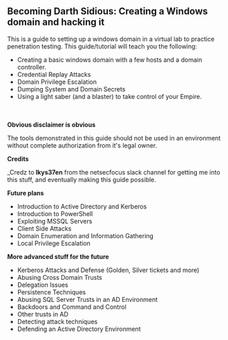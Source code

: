 ## Becoming Darth Sidious: Creating a Windows domain and hacking it

This is a guide to setting up a windows domain in a virtual lab to practice penetration testing. This guide/tutorial will teach you the following:

- Creating a basic windows domain with a few hosts and a domain controller.
- Credential Replay Attacks
- Domain Privilege Escalation
- Dumping System and Domain Secrets
- Using a light saber (and a blaster) to take control of your Empire.


<br><br>
**Obvious disclaimer is obvious**

The tools demonstrated in this guide should not be used in an environment without complete authorization from it's legal owner.

**Credits**

_Credz to **lkys37en** from the netsecfocus slack channel for getting me into this stuff, and eventually making this guide possible.

**Future plans**

- Introduction to Active Directory and Kerberos
- Introduction to PowerShell
- Exploiting MSSQL Servers
- Client Side Attacks
- Domain Enumeration and Information Gathering
- Local Privilege Escalation

**More advanced stuff for the future**
- Kerberos Attacks and Defense (Golden, Silver tickets and more)
- Abusing Cross Domain Trusts
- Delegation Issues
- Persistence Techniques
- Abusing SQL Server Trusts in an AD Environment
- Backdoors and Command and Control
- Other trusts in AD
- Detecting attack techniques
- Defending an Active Directory Environment